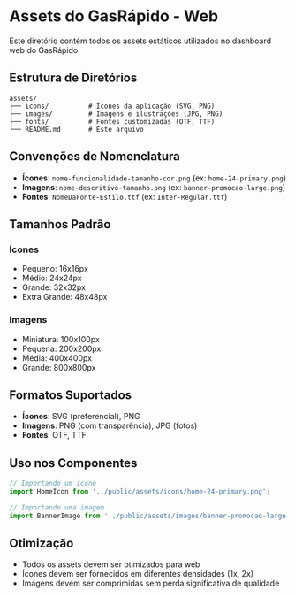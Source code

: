 # Assets do GasRápido - Web

Este diretório contém todos os assets estáticos utilizados no dashboard web do GasRápido.

## Estrutura de Diretórios

```
assets/
├── icons/          # Ícones da aplicação (SVG, PNG)
├── images/         # Imagens e ilustrações (JPG, PNG)
├── fonts/          # Fontes customizadas (OTF, TTF)
└── README.md       # Este arquivo
```

## Convenções de Nomenclatura

- **Ícones**: `nome-funcionalidade-tamanho-cor.png` (ex: `home-24-primary.png`)
- **Imagens**: `nome-descritivo-tamanho.png` (ex: `banner-promocao-large.png`)
- **Fontes**: `NomeDaFonte-Estilo.ttf` (ex: `Inter-Regular.ttf`)

## Tamanhos Padrão

### Ícones
- Pequeno: 16x16px
- Médio: 24x24px
- Grande: 32x32px
- Extra Grande: 48x48px

### Imagens
- Miniatura: 100x100px
- Pequena: 200x200px
- Média: 400x400px
- Grande: 800x800px

## Formatos Suportados

- **Ícones**: SVG (preferencial), PNG
- **Imagens**: PNG (com transparência), JPG (fotos)
- **Fontes**: OTF, TTF

## Uso nos Componentes

```typescript
// Importando um ícone
import HomeIcon from '../public/assets/icons/home-24-primary.png';

// Importando uma imagem
import BannerImage from '../public/assets/images/banner-promocao-large.png';
```

## Otimização

- Todos os assets devem ser otimizados para web
- Ícones devem ser fornecidos em diferentes densidades (1x, 2x)
- Imagens devem ser comprimidas sem perda significativa de qualidade